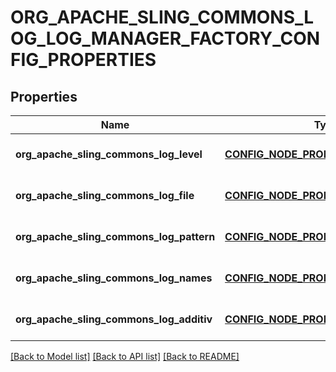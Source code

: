 # ORG_APACHE_SLING_COMMONS_LOG_LOG_MANAGER_FACTORY_CONFIG_PROPERTIES

## Properties
Name | Type | Description | Notes
------------ | ------------- | ------------- | -------------
**org_apache_sling_commons_log_level** | [**CONFIG_NODE_PROPERTY_DROP_DOWN**](configNodePropertyDropDown.md) |  | [optional] [default to null]
**org_apache_sling_commons_log_file** | [**CONFIG_NODE_PROPERTY_STRING**](configNodePropertyString.md) |  | [optional] [default to null]
**org_apache_sling_commons_log_pattern** | [**CONFIG_NODE_PROPERTY_STRING**](configNodePropertyString.md) |  | [optional] [default to null]
**org_apache_sling_commons_log_names** | [**CONFIG_NODE_PROPERTY_ARRAY**](configNodePropertyArray.md) |  | [optional] [default to null]
**org_apache_sling_commons_log_additiv** | [**CONFIG_NODE_PROPERTY_BOOLEAN**](configNodePropertyBoolean.md) |  | [optional] [default to null]

[[Back to Model list]](../README.md#documentation-for-models) [[Back to API list]](../README.md#documentation-for-api-endpoints) [[Back to README]](../README.md)


